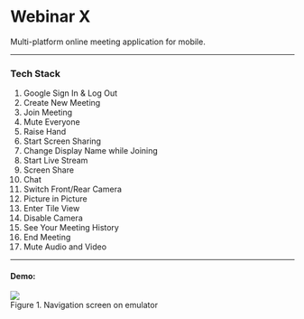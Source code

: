 # Webinar X
Multi-platform online meeting application for mobile.

--------------
### Tech Stack
1. Google Sign In & Log Out
2. Create New Meeting
3. Join Meeting
4. Mute Everyone
5. Raise Hand
6. Start Screen Sharing
7.  Change Display Name while Joining
8.  Start Live Stream
9.  Screen Share
10. Chat
11. Switch Front/Rear Camera
12. Picture in Picture
13. Enter Tile View
14. Disable Camera
15. See Your Meeting History
16. End Meeting
17. Mute Audio and Video


------
#### Demo:
  <img src="https://raw.githubusercontent.com/anvng/description-image-archive/main/WebinarX/img/shot-chatting.png" /> <br> Figure 1. Navigation screen on emulator

